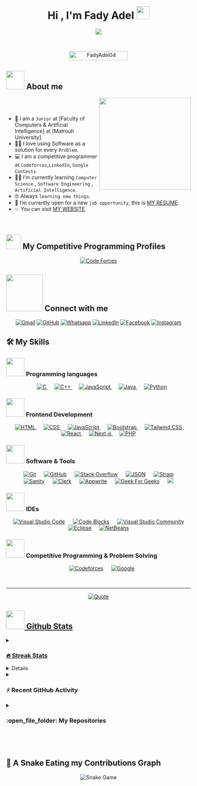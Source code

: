 <h1 align="center">Hi , I'm Fady Adel <img src="https://media.giphy.com/media/hvRJCLFzcasrR4ia7z/giphy.gif" width="35"></h1>
<p align="center">
  <a href="https://github.com/DenverCoder1/readme-typing-svg"><img src="https://readme-typing-svg.herokuapp.com?font=Time+New+Roman&color=%23C8BE25&size=25&center=true&vCenter=true&width=600&height=100&lines=Software+Engineer+;Computer+Science+Student;Competitive+Programmer;Problem+Solving+ICPC;Freelancer;Always+learning+new+things"></a>
</p>


<br>

<p align="center"> 
	<img src="https://komarev.com/ghpvc/?username=FadyAdel04&label=Profile%20views&color=0047AB&style=plastic?" alt="FadyAdel04" height=25px, width=160px/> 
	<!---
		<a href = "https://commits.top/egypt.html" target="_blank">
			<img src="https://aktive.tk/egypt/7oSkaaa?color=red" alt="Most Active Users" target="_blank" height=25px, width=250px/> 
		</a>
	-->

</p>

	
## <picture><img src = "https://github.com/7oSkaaa/7oSkaaa/blob/main/Images/about_me.gif?raw=true" width = 50px></picture> About me

<picture> <img align="right" src="https://github.com/7oSkaaa/7oSkaaa/blob/main/Images/Right_Side.gif?raw=true" width = 250px></picture>

<br><br>

- :school: I am a `Junior` at [Faculty of Computers & Artificial Intelligence] at [Matrouh University].
- :technologist: I love using Software as a solution for every `Problem`.
- :computer: I am a competitive programmer at `Codeforces`,`LinkedIn`, `Google Contests`.
- :student: I’m currently learning `Computer Science` , `Software Engineering` , `Artificial Intelligence`.
- :nerd_face: Always `learning new things`.
- :thinking: I’m currently open for a new `job opportunity`, this is [MY RESUME](https://fadyadel-fady-adels-projects.vercel.app/resume).
- :boom: You can visit [MY WEBSITE](https://fadyadel-fady-adels-projects.vercel.app/).
<br>


## <picture> <img src="https://github.com/7oSkaaa/7oSkaaa/blob/main/Images/competitive_programming_profile.png?raw=true" width=40> </picture> My Competitive Programming Profiles

<p align="center">
  <a href="https://codeforces.com/profile/fadyadel1712"><img src="https://img.icons8.com/external-tal-revivo-shadow-tal-revivo/50/000000/external-codeforces-programming-competitions-and-contests-programming-community-logo-shadow-tal-revivo.png" alt="Code Forces"/></a>
</p>

## <picture> <img src="https://github.com/7oSkaaa/7oSkaaa/blob/main/Images/Connect-with-me.gif?raw=true" width="100px"> </picture> Connect with me
<p align="center">
	<a href="mailto:fastfady2019@gmail.com"><img img src="https://img.shields.io/badge/gmail-%23EA4335.svg?style=plastic&logo=gmail&logoColor=white" alt="Gmail"/></a>
	<a href="https://github.com/FadyAdel04"><img src="https://img.shields.io/badge/github-%23181717.svg?style=plastic&logo=github&logoColor=white" alt="GitHub"/></a>
	<a href="https://wa.me/0201279681713"><img src="https://img.shields.io/badge/whatsapp-%2325D366.svg?style=plastic&logo=whatsapp&logoColor=white" alt="Whatsapp"/></a>
	<a href="https://www.linkedin.com/in/fady-adel-612805264/"><img src="https://img.shields.io/badge/linkedin-%230A66C2.svg?style=plastic&logo=linkedin&logoColor=white" alt="LinkedIn"/></a>
	<a href="https://www.facebook.com/profile.php?id=100038585952905"><img src="https://img.shields.io/badge/facebook-%231877F2.svg?style=plastic&logo=facebook&logoColor=white" alt="Facebook"/></a>
	<a href="https://www.instagram.com/fady_adel04/"><img src="https://img.shields.io/badge/instagram-%23E4405F.svg?style=plastic&logo=instagram&logoColor=white" alt="Instagram"/></a>
</p>



## 🛠️ My Skills

### <picture> <img src = "https://github.com/7oSkaaa/7oSkaaa/blob/main/Images/Programming_Languages.gif?raw=true" width = 50px>  </picture> Programming languages

<p align="center"> 
  &emsp; 
  <a href="https://www.cprogramming.com/" target="_blank"> 
    <img alt="C" src="https://img.shields.io/badge/C%20-%232370ED.svg?style=plastic&logo=c&logoColor=white">
  </a> 
  &emsp;
  <a href="https://www.w3schools.com/cpp/" target="_blank"> 
    <img alt="C++" src="https://img.shields.io/badge/C++%20-%2300599C.svg?style=plastic&logo=c%2B%2B&logoColor=white">
  </a> 
  &emsp;
  <a href="https://developer.mozilla.org/en-US/docs/Web/JavaScript" target="_blank"> 
     <img alt="JavaScript" src="https://img.shields.io/badge/JavaScript%20-%23F7DF1E.svg?style=plastic&logo=javascript&logoColor=black">
   </a>
  &emsp;
  <a href="https://www.java.com" target="_blank"> 
    <img alt="Java" src="https://img.shields.io/badge/Java-%23007396.svg?style=plastic&logo=java&logoColor=white">
  </a>
  &emsp;
   <a href="https://www.python.org" target="_blank">
    <img alt="Python" src="https://img.shields.io/badge/Python%20-%2314354C.svg?style=plastic&logo=python&logoColor=white">
  </a>
</p>

### <picture> <img src = "https://github.com/7oSkaaa/7oSkaaa/blob/main/Images/Front_End.gif?raw=true" width = 50px>  </picture> Frontend Development
<p align="center"> 
  &emsp; 
  <a href="https://www.w3.org/html/" target="_blank"> 
    <img alt="HTML" src="https://img.shields.io/badge/HTML5%20-%23E34F26.svg?style=plastic&logo=html5&logoColor=white">
  </a>   
  &emsp;
  <a href="https://www.w3schools.com/css/" target="_blank">
    <img alt="CSS" src="https://img.shields.io/badge/CSS%20-%231572B6.svg?style=plastic&logo=css3&logoColor=white">
  </a> 
  &emsp;
  <a href="https://developer.mozilla.org/en-US/docs/Web/JavaScript" target="_blank"> 
    <img alt="JavaScript" src="https://img.shields.io/badge/JavaScript%20-%23F7DF1E.svg?style=plastic&logo=javascript&logoColor=black">
  </a>
  &emsp;
  <a href="https://getbootstrap.com" target="_blank">
    <img alt="Bootstrap" src="https://img.shields.io/badge/Bootstrap-%23563D7C.svg?style=plastic&logo=bootstrap&logoColor=white">
  </a>
  &emsp;
  <a href="https://tailwindcss.com" target="_blank">
    <img alt="Tailwind CSS" src="https://img.shields.io/badge/Tailwind%20CSS-%2338B2AC.svg?style=plastic&logo=tailwindcss&logoColor=white">
  </a>
  &emsp;
  <a href="https://reactjs.org" target="_blank">
    <img alt="React" src="https://img.shields.io/badge/React-%2361DAFB.svg?style=plastic&logo=React&logoColor=black">
  </a>
  &emsp;
  <a href="https://nextjs.org" target="_blank">
    <img alt="Next.js" src="https://img.shields.io/badge/Next.js-%23000000.svg?style=plastic&logo=next.js&logoColor=white">
  </a>
  &emsp;
  <a href="https://www.php.net" target="_blank">
    <img alt="PHP" src="https://img.shields.io/badge/PHP-%23777BB4.svg?style=plastic&logo=php&logoColor=white">
  </a>
</p>


 ### <picture> <img src = "https://github.com/7oSkaaa/7oSkaaa/blob/main/Images/Software_Tools.gif?raw=true" width = 50px>  </picture> Software & Tools
 
 <p align="center">
  &emsp;
  <a href="#"><img alt="Git" src="https://img.shields.io/badge/Git%20-%23F05033.svg?style=plastic&logo=git&logoColor=white"></a>
  &emsp;
  <a href="#"><img alt="GitHub" src="https://img.shields.io/badge/github-%23181717.svg?style=plastic&logo=github&logoColor=white"></a>
  &emsp;
  <a href="#"><img alt="Stack Overflow" src="https://img.shields.io/badge/-Stack%20Overflow-FE7A16?style=plastic&logo=stack-overflow&logoColor=white"></a>
  &emsp;
  <a href="#"><img alt="JSON" src="https://img.shields.io/badge/json-%23000000.svg?style=plastic&logo=json&logoColor=white"></a>
  &emsp;
  <a href="#"><img alt="Strapi" src="https://img.shields.io/badge/Strapi-%232E7EE3.svg?style=plastic&logo=strapi&logoColor=white"></a>
  &emsp;
  <a href="#"><img alt="Sanity" src="https://img.shields.io/badge/Sanity-%2361C5A1.svg?style=plastic&logo=sanity&logoColor=white"></a>
  &emsp;
  <a href="#"><img alt="Clerk" src="https://img.shields.io/badge/Clerk-%23623B1F.svg?style=plastic&logo=clerk&logoColor=white"></a>
  &emsp;
  <a href="#"><img alt="Appwrite" src="https://img.shields.io/badge/Appwrite-%232D8CFF.svg?style=plastic&logo=appwrite&logoColor=white"></a>
  &emsp;
  <a href="#"><img alt="Geek For Geeks" src="https://img.shields.io/badge/geeksforgeeks-%230F9D58.svg?style=plastic&logo=geeksforgeeks&logoColor=white"></a>
  &emsp;
  <a href="#"><img src="https://img.shields.io/badge/mysql-%234479A1.svg?&style=plastic&logo=mysql&logoColor=white"/></a>
</p>


 ### <picture> <img src = "https://github.com/7oSkaaa/7oSkaaa/blob/main/Images/IDEs.gif?raw=true" width = 50px>  </picture> IDEs
 
 <p align="center">
  &emsp;
  <a href="#"><img alt="Visual Studio Code" src="https://img.shields.io/badge/Visual%20Studio%20Code-0078d7.svg?style=plastic&logo=visual-studio-code&logoColor=white"></a>
  &emsp;
  <a href="#"><img alt="Code Blocks" src="https://img.shields.io/badge/Code%20Blocks-%23159E3B.svg?style=plastic&logo=codeblocks&logoColor=white" /></a>
  &emsp;
  <a href="#"><img alt="Visual Studio Community" src="https://img.shields.io/badge/Visual%20Studio%20Community-%235C2D91.svg?style=plastic&logo=visualstudio&logoColor=white" /></a>
  &emsp;
  <a href="#"><img alt="Eclipse" src="https://img.shields.io/badge/eclipse%20ide-%232C2255.svg?style=plastic&logo=eclipse%20ide&logoColor=white" /></a>
  &emsp;
  <a href="#"><img alt="NetBeans" src="https://img.shields.io/badge/NetBeans-%230E61D2.svg?style=plastic&logo=netbeans&logoColor=white" /></a>
</p>


 ### <picture> <img src = "https://github.com/7oSkaaa/7oSkaaa/blob/main/Images/CP_PS.gif?raw=true" width = 50px>  </picture> Competitive Programming & Problem Solving
 
<p align="center">
  &emsp;
    <a href="#"><img alt = "Codeforces" src="https://img.shields.io/badge/codeforces%20-%231F8ACB.svg?style=plastic&logo=codeforces&logoColor=white" /></a>	
  &emsp;
    <a href="#"><img alt = "Google" src="https://img.shields.io/badge/google-%234285F4.svg?style=plastic&logo=google&logoColor=white" /></a>
</p>

<br> 

---

<p align = "center">
	<a href="https://github.com/piyushsuthar/github-readme-quotes"> <img alt = "Quote" src="https://quotes-github-readme.vercel.app/api?type=horizontal&theme=tokyonight&animation=grow_out_in&quoteCategory=programming">
</p>

## <picture> <img src = "https://github.com/7oSkaaa/7oSkaaa/blob/main/Images/Statistics.gif?raw=true" width = 50px>  </picture> Github Stats

<details><summary><h3> 🔥 Streak Stats</h3></summary>

----	

<p align="center"><img src="https://github-readme-streak-stats.herokuapp.com/?user=FadyAdel04&theme=tokyonight_duo" alt="FadyAdel04" /></p>

</details>
  
<details><summary><h3>💻 GitHub Profile Stats</h3></summary>

----
	
<p align="center">
    <a href="https://github.com/anuraghazra/github-readme-stats">
	    <img alt="7oSkaaa's Github Stats" src="https://github-readme-stats.vercel.app/api?username=FadyAdel04&show_icons=true&count_private=true&locale=en&theme=tokyonight&layout=compact" height="230px"/></a>
	  <img src="https://github-readme-stats.vercel.app/api/top-langs?username=FadyAdel04&langs_count=10&show_icons=true&locale=en&theme=tokyonight" alt="7oSkaaa" height="230px"/>
<br/>

  <b>Note:</b> Top languages is only a metric of the languages my public code consists of and doesn't reflect experience or skill level.
  </p>
</details>

<details><summary><h3>⚡ Recent GitHub Activity</h3></summary>

----
	
[![FadyAdel04's github activity graph](https://github-readme-activity-graph.cyclic.app/graph?username=FadyAdel04&theme=github	)](https://github.com/FadyAdel04/github-readme-activity-graph)

 
</details>
	
<details><summary><h3> :open_file_folder: My Repositories </h3></summary>

----
	
<div>
  <p align="center">
    <a href="https://github.com/FadyAdel04/Portfolio-master">
      <img src="https://github-readme-stats.vercel.app/api/pin/?username=FadyAdel04&repo=Portfolio-master&theme=tokyonight" alt="Portfolio" />
    </a>
    <a href="https://github.com/FadyAdel04/CarePulesHealthCare">
      <img src="https://github-readme-stats.vercel.app/api/pin/?username=FadyAdel04&repo=CarePulesHealthCare&theme=tokyonight" alt="CarePules HealthCare" />
    </a>
    <a href="https://github.com/FadyAdel04/Holla-Movies">
      <img src="https://github-readme-stats.vercel.app/api/pin/?username=FadyAdel04&repo=Holla-Movies&theme=tokyonight" alt="Holla Movies" />
    </a>
    <a href="https://github.com/FadyAdel04/Imaginify">
      <img src="https://github-readme-stats.vercel.app/api/pin/?username=FadyAdel04&repo=Imaginify&theme=tokyonight" alt="Imaginify" />
    </a>
    <a href="https://github.com/FadyAdel04/Fitness-Gym">
      <img src="https://github-readme-stats.vercel.app/api/pin/?username=FadyAdel04&repo=Fitness-Gym&theme=tokyonight" alt="Fitness Gym" />
    </a>
    <a href="https://github.com/FadyAdel04/Tech-Trove-Shop">
      <img src="https://github-readme-stats.vercel.app/api/pin/?username=FadyAdel04&repo=Tech-Trove-Shop&theme=tokyonight" alt="Tech Trove Shop" />
    </a>
    <a href="https://github.com/FadyAdel04/chat-2-chat">
      <img src="https://github-readme-stats.vercel.app/api/pin/?username=FadyAdel04&repo=chat-2-chat&theme=tokyonight" alt="Chat 2 Chat App" />
    </a>
    <a href="https://github.com/FadyAdel04/Nouvil-Academy">
      <img src="https://github-readme-stats.vercel.app/api/pin/?username=FadyAdel04&repo=Nouvil-Academy&theme=tokyonight" alt="Novile Academy" />
    </a>
    <a href="https://github.com/FadyAdel04/Courses-next">
      <img src="https://github-readme-stats.vercel.app/api/pin/?username=FadyAdel04&repo=Courses-next&theme=tokyonight" alt="Learning Platform" />
    </a>
    <a href="https://github.com/FadyAdel04/BrainWave-AI">
      <img src="https://github-readme-stats.vercel.app/api/pin/?username=FadyAdel04&repo=BrainWave-AI&theme=tokyonight" alt="BrainWave AI" />
    </a>
    <a href="https://github.com/FadyAdel04/Car-RentApp">
      <img src="https://github-readme-stats.vercel.app/api/pin/?username=FadyAdel04&repo=Car-RentApp&theme=tokyonight" alt="Car Rent App" />
    </a>
    <a href="https://github.com/FadyAdel04/Space-website-React">
      <img src="https://github-readme-stats.vercel.app/api/pin/?username=FadyAdel04&repo=Space-website-React&theme=tokyonight" alt="TCJ Space" />
    </a>
    <a href="https://github.com/FadyAdel04/Karma-master-Ecommerce">
      <img src="https://github-readme-stats.vercel.app/api/pin/?username=FadyAdel04&repo=Karma-master-Ecommerce&theme=tokyonight" alt="Karma Ecommerce" />
    </a>
    <a href="https://github.com/FadyAdel04/Travel-App-Template1">
      <img src="https://github-readme-stats.vercel.app/api/pin/?username=FadyAdel04&repo=Travel-App-Template1&theme=tokyonight" alt="Travel App" />
    </a>
    <a href="https://github.com/FadyAdel04/E-commers">
      <img src="https://github-readme-stats.vercel.app/api/pin/?username=FadyAdel04&repo=E-commers&theme=tokyonight" alt="Redstore" />
    </a>
    <a href="https://github.com/FadyAdel04/TBH-ZEN-Resort">
      <img src="https://github-readme-stats.vercel.app/api/pin/?username=FadyAdel04&repo=TBH-ZEN-Resort&theme=tokyonight" alt="TBH ZEN Resort" />
    </a>
    <a href="https://github.com/FadyAdel04/bootstrapDesign">
      <img src="https://github-readme-stats.vercel.app/api/pin/?username=FadyAdel04&repo=bootstrapDesign&theme=tokyonight" alt="Bootstrap Design" />
    </a>
    <a href="https://github.com/FadyAdel04/AdminHub">
      <img src="https://github-readme-stats.vercel.app/api/pin/?username=FadyAdel04&repo=AdminHub&theme=tokyonight" alt="Admin Dashboard" />
    </a>
    <a href="https://github.com/FadyAdel04/special-design">
      <img src="https://github-readme-stats.vercel.app/api/pin/?username=FadyAdel04&repo=special-design&theme=tokyonight" alt="Special Design" />
    </a>
    <a href="https://github.com/FadyAdel04/appleTemplate">
      <img src="https://github-readme-stats.vercel.app/api/pin/?username=FadyAdel04&repo=appleTemplate&theme=tokyonight" alt="Apple Template" />
    </a>
    <a href="https://github.com/FadyAdel04/FADY-DEVELOPMENT-template">
      <img src="https://github-readme-stats.vercel.app/api/pin/?username=FadyAdel04&repo=FADY-DEVELOPMENT-template&theme=tokyonight" alt="Development Template" />
    </a>
    <a href="https://github.com/FadyAdel04/Phlox">
      <img src="https://github-readme-stats.vercel.app/api/pin/?username=FadyAdel04&repo=Phlox&theme=tokyonight" alt="Phlox Template" />
    </a>
    <a href="https://github.com/FadyAdel04/img-editor">
      <img src="https://github-readme-stats.vercel.app/api/pin/?username=FadyAdel04&repo=img-editor&theme=tokyonight" alt="Image Editor" />
    </a>
    <a href="https://github.com/FadyAdel04/CRUDS">
      <img src="https://github-readme-stats.vercel.app/api/pin/?username=FadyAdel04&repo=CRUDS&theme=tokyonight" alt="CRUD System" />
    </a>
  </p>
</div>



</details>

</br></br>
	
## 🐍 A Snake Eating my Contributions Graph

<p align="center">
    <img src="https://github.com/FadyAdel04/FadyAdel04/blob/output/github-contribution-grid-snake.svg" alt="Snake Game"/>
</p>
